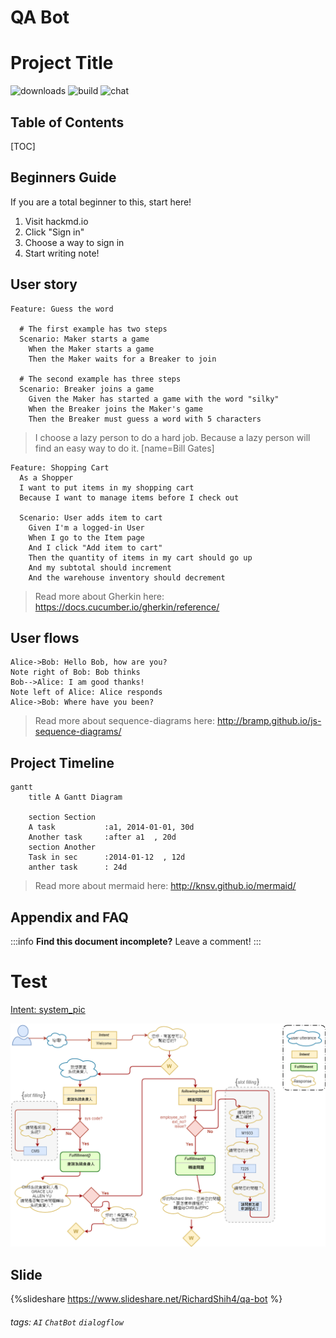 # QA Bot



Project Title
===
![downloads](https://img.shields.io/github/downloads/atom/atom/total.svg)
![build](https://img.shields.io/appveyor/ci/:user/:repo.svg)
![chat](https://img.shields.io/discord/:serverId.svg)

## Table of Contents

[TOC]

## Beginners Guide

If you are a total beginner to this, start here!

1. Visit hackmd.io
2. Click "Sign in"
3. Choose a way to sign in
4. Start writing note!

User story
---

```gherkin=
Feature: Guess the word

  # The first example has two steps
  Scenario: Maker starts a game
    When the Maker starts a game
    Then the Maker waits for a Breaker to join

  # The second example has three steps
  Scenario: Breaker joins a game
    Given the Maker has started a game with the word "silky"
    When the Breaker joins the Maker's game
    Then the Breaker must guess a word with 5 characters
```
> I choose a lazy person to do a hard job. Because a lazy person will find an easy way to do it. [name=Bill Gates]


```gherkin=
Feature: Shopping Cart
  As a Shopper
  I want to put items in my shopping cart
  Because I want to manage items before I check out

  Scenario: User adds item to cart
    Given I'm a logged-in User
    When I go to the Item page
    And I click "Add item to cart"
    Then the quantity of items in my cart should go up
    And my subtotal should increment
    And the warehouse inventory should decrement
```

> Read more about Gherkin here: https://docs.cucumber.io/gherkin/reference/

User flows
---
```sequence
Alice->Bob: Hello Bob, how are you?
Note right of Bob: Bob thinks
Bob-->Alice: I am good thanks!
Note left of Alice: Alice responds
Alice->Bob: Where have you been?
```

> Read more about sequence-diagrams here: http://bramp.github.io/js-sequence-diagrams/

Project Timeline
---
```mermaid
gantt
    title A Gantt Diagram

    section Section
    A task           :a1, 2014-01-01, 30d
    Another task     :after a1  , 20d
    section Another
    Task in sec      :2014-01-12  , 12d
    anther task      : 24d
```

> Read more about mermaid here: http://knsv.github.io/mermaid/

## Appendix and FAQ

:::info
**Find this document incomplete?** Leave a comment!
:::

Test
===

[Intent: system_pic](https://www.draw.io/?lightbox=1&highlight=0000ff&edit=_blank&layers=1&nav=1&title=qa_bot%20dialog%20flow.drawio#R7V1bd5u4Fv4t54HHZgHi%2Bmg7TmZOkzbTnDTTeckimNgk2Hgwzu3XHwkQRheDjAGT1NNZrRFCgLT17ftGAqP563nkLGeX4cQLJFWevErgVFJVBagy%2FAe1vKUtum6kDdPIn2SdNg3X%2FruXNWbXTdf%2BxFsRHeMwDGJ%2FSTa64WLhuTHR5kRR%2BEJ2ewgD8q5LZ%2BoxDdeuE7Ctt%2F4knmWtimFvTvzh%2BdNZdmtLNdMT9477NI3C9SK7n6SCh%2BS%2F9PTcwWNlL7qaOZPwpdAExhIYRWEYp7%2FmryMvQHOLpy297mzL2fy5I28Ri1xw85eprHVPvntY3H53tafbR3f1BaSjPDvB2sOvkTxs%2FIYnKHlFDw2iSGDoRG62hnABwXDirGb5uVUchU%2FeKAzCKLkUyMl%2F8MyDHwSF9rGB%2FsD2aeRMfPj8%2BNwiXHj5QHg5VNQxcFZoodFg4dJx%2FRiRG9DhITsP2dQ8e1HsvRaasnk598K5F0dvsEt21rT19JKMhlUtW7OXAkWYWZ9ZgRg0K%2BvoZFQ4zcferAT8kS3GDgujHBcGngEmuS42Z10MwK5Lji57rcvNhRtpL%2B%2Bv79bDT%2B9f%2B7%2BKeiOyLuj1fAgwF869F1yFKz%2F2wwU8dR%2FGcTiHEzOL50G2MrjvIPCnqE8cLtFaZkcunDkv4i2g4Vre%2FQO7gBPHsx5cdMXMWaLnmb9OEW6fOO%2FryDtZrwrDFZexgbXCewavFbtUhsmulNnWQqnsQo11yQaSZSU%2FhpJl%2F4dZOzgwZDxeYQLdIFzD%2BwxfZn7sXUMKR40vcE7JhdxsRjm9OMV6mdoibjj3XdyJXlRFNoHN32bFZc724kO4iPGO15pZQkUn95umMmuIAa%2B4hkZbayjAnZhJHIw1KJRwJ9F79eO%2F0eSfWGZ2%2BCs5NPTs8PQ1W5vk4C07IIHWm0D5IXsAL7gPX8abBmJRQDbOlRf5cD7QzkvHXsC5SZ9DNvFx%2BiAaPtw8SHL0Vjyix9u68KtwHbleNZjFTjT14uq9hN68lIyKsCxzCCVvjLzAif1nUgTjkU92j6vQh%2B%2B2YQsyILFGMcgh0jfPrirKRNRAik6ClkGNk84MM05CzPl716dvjUPfRgAna7gkqNz4d42kxOEcPo4PGcMAntWWr%2FBvufB3QgoyosAvq4QEUTcFoHN4APhrmv2b3Oaee5udhvDrD%2FEn5G5oYtOB4Az69OCw7Z7TtqTbZtH%2BLzLxn7mDYAJGI6i7TvStF0DI9wrPntwG33mL5FAhDYSw30OQ8BfEFziwg47PnLkfILr%2BwwuePTQuybEoyQEqLqrr8tjSxLg3dKMtsSFXILfzHLtLnqM3zHNysCeRXq9A%2Bj15DmZzmLEVbrqVzfF4VX3eogryFq1nvEWlWIJOEZooawGKSo5jn%2BidMhejHeFJ2YWi6ks6%2B9B%2Fs0KSJkjIZs8IWaMUMkOrR8g6Rcj0OC2TscmS8diQLFUaJHrcQJeGp9L4TBqOJGuETtnwhy2NTcnWJHsgjW1pOEBnYWfrTBqcSWNNGg7RhVgIinKGDPsMbWmQ%2FLAG0sAu3MtEo1mQbs%2BYfXRQrfHUGG5jz91ojboin5D2M0VneHiuWnJJvXEubrUDfvBFSY5qCwOgTuBfbfQLo3gWTsOFE9RSO5uDRZOFRc14XD6%2Bny6D9dq8HPqvf1%2BMrrCO2RtYNAyTolaD4svCwGiT1hJFb017LJtZYe0x8Bfel6I2k0ypztdmLKjNJGoMrdDw1TDu3iruoALo0aZJpMq4MyeKTyae668SYykXOAl83Ka%2BFLeChd4aWWGHYTTxIq4xm6voIEP2YorvhEbM3k3JjgtXjdSBro0bglKDIimgn7BYarSkD91%2BO%2F1y%2Fsf6HejfBv5d8Lp4uXnamcqONoqPZqNIhKYzJBCNLSTyDFQk7AwBkpLQDygTKejUEMpBMv4xSsSoAfr%2FU9g2hB1eDezy%2FJIyd6PCkZda2%2BQcZ0ktVrJ9E0flW%2BTw%2FMOZ2BOdQ2478A%2FHwwIkwT%2BaoBjKKAEMlmI65Qp1PDO2nTmdS%2BXrgniNTQ1dydaMZSFpgCcwdjVqbCjjtkWpumzD9kaqph0pgA6MEBWqNcocrNMk3JxQzZ3Yg7tk0OaA0NGEzJM2nK0DhHVzRIvmUDJPK4QZ%2FADdSDTVsyozs2odTsLZzrJo%2BWbuTyYJiLQk4pAwRuso5bagJNLn7Gw04nExWTYMuSm%2BpZC7WTM5ko7GwaUmwkK4%2B7uOe%2BdzMq663p4yflTJt%2Frm7aGN5ExAnzDfogbSaQpumW%2FxvD25%2FkxCLqIEIeDWeVj6y1sV8DAdq0whpjYXBI6YAjIP3tK5TzogInTWcbjKCJUHn1uBdonmNpltfSjppxLX%2Fk1u7qyxxAzPg2aezbgJsLQoWgQsWPKwUm0LKzmuFyykLJ2FEAlpPBJavUESkt1w4iXOlI3kkYz6iQkH47XcNiFZpDDOsS%2Fw4vhaI6Q63hgRpltguVWu6A%2FAPHvDFPOAGzrseufwOgrRAD1Qy0zR7oopfguPPLEdKFNpCtIOyxOxQkPSlDNH9sXF%2FWqZaZsQgW0l%2BQGQnonUTvhb2SiinNiDnTRSioR%2B87h12hPLkZxyC1WRTGg8ao5MBPJEauqZBw5AODy7xFuwUtnsW%2BgBzVdB3dhCeiCtYyMpjggjgrIsFDdlJaFTdhJqhbDOSgKukrybwSCJqpJRHxH0O8ZZ0cEBJkU9nCgrwCFfs4RQ9wO59rxAdUHO6BfINe0dEjWzKb0LRjWooCvNNul4aGGtQrXJodqLu%2BJPLusjGl1ei8lvOopNtcyNILcBySSE1R6w2Hj%2BYzAaw%2Ftd%2FHnDnhxcXIy%2FwZO%2FOOeqMFlGQukm5LUQVTuUk4fMr4IdlCS81kLRtml4LXxHePmecmz21keop5JiyM2iGwoD9bmKQ2xX0JpA2zPHycb5nrII2bS6RftmkZ2TZFCKPf0BdptMxdTVmqiuUbYiHRfg6ArVW8qX2cVIWR3oLUCZj%2Bv5Eg%2BSIVQR7MhtsIcs0jcRw6akAq1mTjDthgGCytUgipy3QrfM9Lb1eXVahzNKH4sOsKGrvVS9Bdkf%2Fkift9k9xHqMkGREbyOSRVfwc3JnKRyC31oCY3vRDNJgmVdDaYBzW2Rop6aznJvnemmPb7fle9kxuXTXjJZ9FK4a6bZNK2ocfj6%2Bi86fly%2FfL6%2Bfv99cvc%2FkaP6ld64fHWgkF7bVumpaHsOTDWXSyV4742jjLH%2B7f%2BiYQfNBM2jUTcYMpjuMeB3ESv978fOfr%2BfO16W6eDwPf03uv%2F4EIiWjqvGQxM9Nn4sQ5VEkjY9eHL9lC4cchiTN0Oi5C%2BgLASEX3zjxzG%2B%2FprZ3P5IXj75y5l6Z36%2Bsrzh8qRIHheFNdMXKnvp3zXl6CAMIKHD7fvktsp9ym5aNPLS2xrF7HVOcdoRhA5DMn1fWpbUUpzJJ65ji1NcUJ8qnqdtGZ2ybSzDbM0GOwUMfI3iILi1lGCxJtRU8xCUpng39GKT9sWiKrhgoH5im6pitO4utbcm2c2KTfv6TvLhU4%2Badssob1d4aWVCt6a74Cc1kqSFEjTuWTNqJABDzwe9qJNeooBelwkrO9M%2FcU02ZvblbkJcn0YiJVdw12v0WVMl4wsJx43uwTJ6vtLBaPduCwKTMU4pS18JKyzcHtbCWTT5VhDur2YYLqmXF25Qk8MTaVHGz0zJshmSdopbBCCnj3HgTS81CabIAlrQI3Gly%2BVDCjsFjdAmmG40ESUNnZRhF45TVbyJcmksnPEN8Awi6S63K1kqu1Yi%2Bbh8V%2BxYaDSjt31CYcqnCgSS6WjVUYx586qHVKhc%2BZRRTyn34hmWX9W9HmOHFdjcjzeTbJJPZzUb3474SjUKKMx1LMxa7b0tdlr3ZuDq120zVqrdtdYrYTcE6s60IM1wf1QE%2ByZPJAFss92jAKyeG9IdMLHDe0WcRZCX5tyW7viLTGCaYadVIhAt3WVi8%2BuGtluECindHsY9cO5Xcq1g5Jmrtc3wydJpSY0vHyx%2F5jfysTXhXKQrvuQuyJUwCZNCdgrMvK74hQYcqN0bXH76IWLFm2G6VwSro8VgVKwViunK0xinzi1PdCZI1WyJZ1jWVfCtOlddIvnAWbs%2B46eFzzmWZNOQBhbOGCuDFODSAO9xIM4F8zJ5HmrVqMSmLPKuMUAOiJpN9XTSWxaRKtpbfyKUiAXfGx6EijVTrlQo6qq%2FW70Vcork0e9KWadO0Bax2%2FHYmFfyN77NN%2B6f7q5Za2t8CoKz%2F3qaxstU8hpD1NITM0Bny5ng22goiK9vYlYUyqG8Mcb9MhGpopE4yMyllayY%2FLDSgbaMc6mMyNT8lSybVQyCz6mFrhTO4VNFaTtZvVRyobMNVcty%2B2dFNm%2F6IlqaBui4wyyS5oyarbUmQZZNboO9LxcYcu0%2BJoE2gCyWJAMtk0KWtjE%2B%2Bm4I1iAvxHBQsYaFwCxRrceQn21fctEkzuoZdXgfjJ40XYuoFY9i6VJXg3rsqGZZBAbJdF9mxVzQvt9FalYzSmS1Qmpnb0fuE7G2m%2BKtUyRM8KQdDfF6YnRji0%2FWdjojPL%2BpAahC6oR4a8VuKmDuqEJvtVMlmcOxDf9iMTCsRpqzVViIsEuYMzMM6MkMLUPjHMUPvtDm4Rug6WQH19wAm7e4T98WI0dQtIWLc1W7N3Ecut0PbVDrYrv1Vvby%2FaezXH6jl%2FekQU6p%2FO3Z0TFwV8kqhZjqqGjxOFFPYCLKPu2d11dOrEktoejlKJihRXj%2B1aKpRmK2xqmmnoqm6PcRrv2%2FIePNlEL553t0iLHxEZmMw917jbaf81Qo9C%2BdMMdallW%2FRROmU9yA9tqNP0ega45IBHNlZ6dIno7YnOwtz5mLJaiaTrlvZuVmPty0oN2ArZW9kZ5vinBqgLCuicjMzkKCo0hR3BRzuekDy3jEAo9fEzSvrV6pC9oa6TVs5oWtKU%2BqcKH1zhsqCL7rSDEVSlPqi%2BO2M7g2TLBC1mWO23H0JttLn%2Frgx1IUEgeOHmOsVWzvGle8kbBsKEzqKkbmL7y27X59%2FKN9t%2FW0WXl%2BcPz28X9553LJrJVY8Rpn56Ga7PZBbZZGbO8WgaeDeYiqiC1doFM20LddySIkpJvHDRzGOE9jteubPcGmJURY1N1QLHzcRcIfxDAQ5osnNWagKMMn5hAsNmNmnV7jfnLn6c8Tur9%2Fad6dTFledk%2FSo8jJW8%2FKUzRcE5mloxzpwH6oOnMEYtjSOYautSnB8stouMh8rVn4MqsprlZcEE7ZFU2WyxbFC%2FumnqZBvaLQc112OxM%2BlcXH5cB3%2B9b%2Fl7ftd%2BPTr4p83PjukFnsK9%2BdS%2FOVV2Q0XC8%2BNM1CRsh2yfeNR6UQ6J4iXl45rtDUn1VOSC3PrKHgbRo77hLQEcZlOqS3TaafoT12ZjvaFsataTiXVhF7Moe5wzQRU3c%2ByZlEYQ1USgSgEQL6au%2B8i5omBzEbkZFSroKU1ZfnfKgiR5IQmDcH3FuGm3xJNkVKKS22wnCenmyKH4ks7Ta04gcS8pHqzJQno5i9TWeuefPewuP3uak%2B3j%2B6KW8ujY%2BZkATqsD1eC64I%2FcWdF5GugnwTr2IUtpZM%2BsCfuA4oUCv8kSybAnvZcw865E%2Fd52eziI3faxp0aWvCumBM8jEKkFW9M6EiRvQwnHurxfw%3D%3D)

![image alt](https://github.com/shihxuancheng/qa_bot/blob/master/resources/assets/system_pic_dialogflow.png?raw=true)

Slide
---
{%slideshare https://www.slideshare.net/RichardShih4/qa-bot %}

###### tags: `AI` `ChatBot` `dialogflow`
